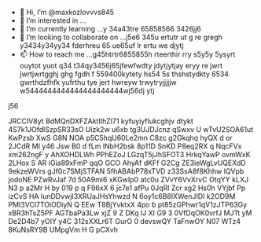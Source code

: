 - 👋 Hi, I’m @maxkozlovvvs845
- 👀 I’m interested in ...
- 🌱 I’m currently learning ...y 34a43tre 65858566 3426jj6
- 💞️ I’m looking to collaborate on ...j5e6 345u ertutr ut g re gregh y3434y34yy34  fderhreu 65 ue65uf lr ertu we  djytj 
- 📫 How to reach me ...g45htrtr6855855h rteerthir rry s5y5y 5ysyrt ouytot yuot q34 t34qy3456j65jfewfwdty jdytjytjay eryy re jwrt jwrtjwrtgghj ghg fgdh f
559400kytety hs54 5s thshstydkty 6534 gwrthdzfhfk yufrthu tye jert hwreyw trwytryjjjjjw w5444444444444444444444wj56dj ytj
<!---ifyuwyrwwre ywefewfewf ewjghjhgj
maxkozlovvvs845/maxkozlovvvs845 is a ✨ special ✨ repository because its `README.md` (this file) appea j56rs ohhhn your GitHub profile.
You can click the Preview link to take a look at your changes.
---> j56
JRCCIV8yt
BdMQnDXFZAktIIhZI71
kyfuyiyflukcghjv  dtykt
4S7k1JOfdlSzpSR33sO
Uizk2w u6xb tg3UJDJcnz  qSwxv  U
wTvU2SOA61ut KwPzsb XwS G8N NOA p5C5hqU60Le2mn  C8zc g2Gkqhq  hyQX d  or 2JCdR MI y46 Jsw  B0 d fLm lNbH2bsk  8p11D SnKD P8eq2RX q NqcFVx xm262ngF  y  AhXOHDLWh PPhEZoJ LGzqT5jJhSFOT3  HrkqYawP ovmWxK 2LHox S AR iGia89xFmP qqO GCO AhyAf dKFf G2Cg ZE3ieWgLvUQEXdD 9ekzeWVrs gJf0c7SMjSTFAN 5fhABAbP78xTVD z33SsA8f8Khhw IQVpb jodoNE PZwRvJaf 7d 50A9mi6 xKGwIp0 atc0u ZVvY6VvXrvC OtqYY kLXJ   N3 p  a2Mr H by 019 p q F96xX 6 jc7e1 afPu 0JqRl Zcr xg2 Hs0h VYjbf  Pp izCvS HA  IunDDvwjI3XRUaJHsYhwzd N 6oy1c6B8lXWenJIDI k2OD9M PMI3VCl7TOiODiyN   Q  EEw T8BjYvktxX 4po b  pt85zGPhwr1qV1zJTP63Gy xBR3hTsZ5PF AGTbaPa3Lw  xjZ 9 Z DKq lJ XI G9 3 0VfDqOK0vrfJ MJTt yM De2D4b7  yOIY y4C 312sXXLr6T  GurO 0 devswQY TaFnwOY N07 WTz4 8KuNsRY9B  UMpgVm  H G pCXvh 
